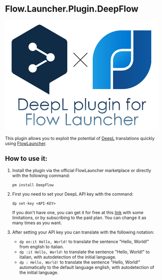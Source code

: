 # Flow.Launcher.Plugin.DeepFlow

![alt text](images/DeepLPluginPreview.png)

This plugin allows you to exploit the potential of [DeepL](https://www.deepl.com/) translations quickly using [FlowLauncher](https://www.flowlauncher.com/).

## How to use it:
1. Install the plugin via the official FlowLauncher marketplace or directly with the following command: 
    ```
    pm install DeepFlow
    ```

2. First you need to set your DeepL API key with the command:
    ```
    dp set-key <API-KEY>
    ```
    If you don't have one, you can get it for free at this [link](https://www.deepl.com/pro-api) with some limitations, or by subscribing to the paid plan. You can change it as many times as you want.

3. After setting your API key you can translate with the following notation:
    - `dp en:it Hello, World!` to translate the sentence "Hello, World!" from english to italian.  
    - `dp :it Hello, World!` to translate the sentence "Hello, World!" to italian, with autodetection of the initial language.
    - `dp : Hello, World!` to translate the sentence "Hello, World!" automatically to the default language english, with autodetection of the initial language.